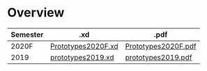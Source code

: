 # Overview

| **Semester** | **.xd**                                  | **.pdf**                                   |
|--------------|------------------------------------------|--------------------------------------------|
| 2020F        | [Prototypes2020F.xd](xd/Prototypes2020F.xd) | [Prototypes2020F.pdf](pdf/Prototypes2020F.pdf) |
| 2019         | [prototypes2019.xd](xd/prototypes2019.xd)   | [prototypes2019.pdf](pdf/prototypes2019.pdf)   |

